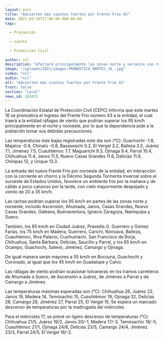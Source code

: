 ```yaml
---
layout: post
title: "Advierten más vientos fuertes por Frente Frío 43"
date: 2021-03-16T17:06:00.000-06:00
tags:
  
  - Precaución
  
  - viento
  
  - Protección Civil
  
author: nil
description: "Afectará principalmente las zonas norte y noroeste con rachas hasta de 95 km/h y un marcado descenso en la temperatura"
image: "/uploads/2021/images-PRONÓSTICO_MARTES_16_.jpg"
video: "nil"
audio: "nil"
alt: "Advierten más vientos fuertes por Frente Frío 43"
front: false
section: "Local"
news_id: 183433
---
```


La Coordinación Estatal de Protección Civil (CEPC) informa que este martes 16 se pronostica el ingreso del Frente Frío número 43 a la entidad, el cual traerá a la entidad ráfagas de viento que podrían superar los 95 km/h principalmente en el norte y noroeste, por lo que la dependencia pide a la población tomar sus debidas precauciones.

Las temperaturas más bajas registradas este día son (°C): Guachochi -1.8, Majalca -0.9, Chinatú -0.8, Basaseachi 0.2, El Vergel 3.2, Balleza 3.3, Juárez 7.1, Jiménez 7.5, Cuauhtémoc 7.7, Maguarichi 9.3, Ojinaga 9.4, Parral 10.4, Chihuahua 11.4, Janos 11.5, Nuevo Casas Grandes 11.6, Delicias 11.9, Chínipas 12, y Urique 13.3.

La entrada del nuevo Frente Frío por noroeste de la entidad, en interacción con la corriente en chorro y la Décimo Segunda Tormenta Invernal sobre el suroeste de Estados Unidos, favorece un ambiente frío por la mañana y de cálido a poco caluroso por la tarde, con cielo mayormente despejado y viento de 20 a 35 km/h.

Las rachas podrían superar los 95 km/h en partes de las zonas norte y noroeste, incluido Ascensión, Ahumada, Janos, Casas Grandes, Nuevo Casas Grandes, Galeana, Buenaventura, Ignacio Zaragoza, Namiquipa y Sueco.

También, los 85 km/h en Ciudad Juárez, Praxedis G. Guerrero y Gómez Farías, los 75 km/h en Madera, Guerrero, Carichí, Nonoava, Balleza, Cuauhtémoc, Riva Palacio, Cusihuiriachi, San Francisco de Borja, Chihuahua, Santa Bárbara, Delicias, Saucillo y Parral, y los 65 km/h en Ocampo, Guachochi, Satevó, Jiménez, Camargo y Ojinaga.

De igual manera serán mayores a 55 km/h en Bocoyna, Guachochi y Coronado, al igual que los 45 km/h en Guadalupe y Calvo.

Las ráfagas de viento podrían ocasionar tolvaneras en los tramos carreteros de Ahumada a Sueco, de Ascensión a Juárez, de Jiménez a Parral y de Camargo a Jiménez.

Las temperaturas máximas esperadas son (°C): Chihuahua 26, Juárez 22, Janos 19, Madera 14, Temósachic 15, Cuauhtémoc 19, Ojinaga 32, Delicias 28, Camargo 28, Jiménez 27, Parral 25, El Vergel 15. Se espera un marcado descenso de temperaturas por la madrugada del miércoles.

Para el miércoles 17, se prevé un ligero descenso de temperaturas (°C): Chihuahua 21/5, Juárez 19/2, Janos 20/-1, Madera 17/-3, Temósachic 18/-5, Cuauhtémoc 21/1, Ojinaga 24/8, Delicias 23/5, Camargo 24/4, Jiménez 23/3, Parral 24/5, El Vergel 18/-2.